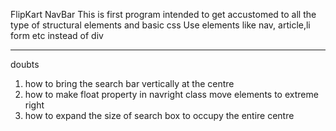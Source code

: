 FlipKart NavBar
This is first program intended to get accustomed to all the type of structural elements and basic css
Use elements like nav, article,li form etc instead of div

----
doubts
1. how to bring the search bar vertically at the centre 
2. how to make float property in navright class move elements to extreme right
3. how to expand the size of search box to occupy the entire centre